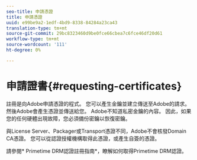 ```yaml
---
seo-title: 申請憑證
title: 申請憑證
uuid: e99be9a2-1edf-4bd9-8338-84284a23ca43
translation-type: tm+mt
source-git-commit: 29bc8323460d9be0fce66cbea7c6fce46df20d61
workflow-type: tm+mt
source-wordcount: '111'
ht-degree: 0%

---
```



# 申請證書{#requesting-certificates}

註冊是向Adobe申請憑證的程式。 您可以產生金鑰並建立傳送至Adobe的請求。 然後Adobe會產生憑證並傳送給您。 Adobe不知道私密金鑰的內容。 因此，如果您的任何硬體出現故障，您必須備份密鑰以恢復密鑰。

與License Server、Packager或Transport憑證不同，Adobe不會核發Domain CA憑證。 您可以從認證授權機構取得此憑證，或產生自簽的憑證。

請參閱* Primetime DRM認證註冊指南*，瞭解如何取得Primetime DRM認證。
